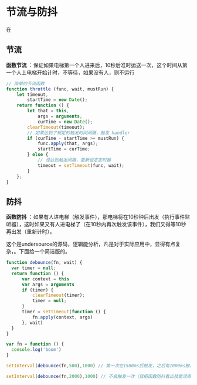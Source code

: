 # 节流与防抖
在

## 节流


**函数节流** ：保证如果电梯第一个人进来后，10秒后准时运送一次，这个时间从第一个人上电梯开始计时，不等待，如果没有人，则不运行


```js
// 简单的节流函数
function throttle (func, wait, mustRun) {
    let timeout,
        startTime = new Date();
    return function () {
        let that = this,  
            args = arguments,
            curTime = new Date();
        clearTimeout(timeout);
        // 如果达到了规定的触发时间间隔，触发 handler
        if (curTime - startTime >= mustRun) {
            func.apply(that, args);
            startTime = curTime;
        } else {
            // 没达到触发间隔，重新设定定时器
            timeout = setTimeout(func, wait);
        }
    };
}
```


## 防抖

**函数防抖** ：如果有人进电梯（触发事件），那电梯将在10秒钟后出发（执行事件监听器），这时如果又有人进电梯了（在10秒内再次触发该事件），我们又得等10秒再出发（重新计时）。




这个是undersource的源码，逻辑能分析，凡是对于实际应用中，显得有点复杂，。下面给一个简洁版的。

```js
function debounce(fn, wait) {
  var timer = null;
  return function () {
      var context = this
      var args = arguments
      if (timer) {
          clearTimeout(timer);
          timer = null;
      }
      timer = setTimeout(function () {
          fn.apply(context, args)
      }, wait)
  } 
}

var fn = function () {
  console.log('boom')
}

setInterval(debounce(fn,500),1000) // 第一次在1500ms后触发，之后每1000ms触发一次

setInterval(debounce(fn,2000),1000) // 不会触发一次（我把函数防抖看出技能读条，如果读条没完成就用技能，便会失败而且重新读条）


```






